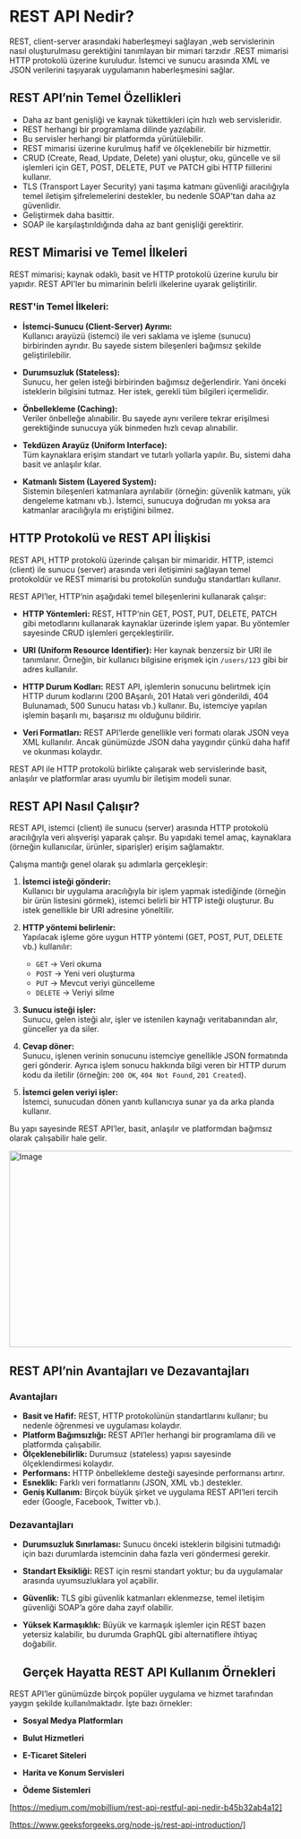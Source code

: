 # REST API Nedir?

REST, client-server arasındaki haberleşmeyi sağlayan ,web servislerinin nasıl oluşturulmasu gerektiğini tanımlayan bir mimari tarzıdır .REST mimarisi HTTP protokolü üzerine kuruludur. İstemci ve sunucu arasında XML ve JSON verilerini taşıyarak uygulamanın haberleşmesini sağlar.

## REST API’nin Temel Özellikleri

- Daha az bant genişliği ve kaynak tükettikleri için hızlı web servisleridir.  
- REST herhangi bir programlama dilinde yazılabilir.  
- Bu servisler herhangi bir platformda yürütülebilir.  
- REST mimarisi üzerine kurulmuş hafif ve ölçeklenebilir bir hizmettir.  
- CRUD (Create, Read, Update, Delete) yani oluştur, oku, güncelle ve sil işlemleri için GET, POST, DELETE, PUT ve PATCH gibi HTTP fiillerini kullanır.  
- TLS (Transport Layer Security) yani taşıma katmanı güvenliği aracılığıyla temel iletişim şifrelemelerini destekler, bu nedenle SOAP’tan daha az güvenlidir.  
- Geliştirmek daha basittir.  
- SOAP ile karşılaştırıldığında daha az bant genişliği gerektirir.  

 ## REST Mimarisi ve Temel İlkeleri

REST mimarisi; kaynak odaklı, basit ve HTTP protokolü üzerine kurulu bir yapıdır. REST API'ler bu mimarinin belirli ilkelerine uyarak geliştirilir.

### REST'in Temel İlkeleri:

- **İstemci-Sunucu (Client-Server) Ayrımı:**  
  Kullanıcı arayüzü (istemci) ile veri saklama ve işleme (sunucu) birbirinden ayrıdır. Bu sayede sistem bileşenleri bağımsız şekilde geliştirilebilir.

- **Durumsuzluk (Stateless):**  
  Sunucu, her gelen isteği birbirinden bağımsız değerlendirir. Yani önceki isteklerin bilgisini tutmaz. Her istek, gerekli tüm bilgileri içermelidir.

- **Önbellekleme (Caching):**  
  Veriler önbelleğe alınabilir. Bu sayede aynı verilere tekrar erişilmesi gerektiğinde sunucuya yük binmeden hızlı cevap alınabilir.

- **Tekdüzen Arayüz (Uniform Interface):**  
  Tüm kaynaklara erişim standart ve tutarlı yollarla yapılır. Bu, sistemi daha basit ve anlaşılır kılar.

- **Katmanlı Sistem (Layered System):**  
  Sistemin bileşenleri katmanlara ayrılabilir (örneğin: güvenlik katmanı, yük dengeleme katmanı vb.). İstemci, sunucuya doğrudan mı yoksa ara katmanlar aracılığıyla mı eriştiğini bilmez.



## HTTP Protokolü ve REST API İlişkisi

REST API, HTTP protokolü üzerinde çalışan bir mimaridir. HTTP, istemci (client) ile sunucu (server) arasında veri iletişimini sağlayan temel protokoldür ve REST mimarisi bu protokolün sunduğu standartları kullanır.

REST API’ler, HTTP’nin aşağıdaki temel bileşenlerini kullanarak çalışır:

- **HTTP Yöntemleri:** REST, HTTP’nin GET, POST, PUT, DELETE, PATCH gibi metodlarını kullanarak kaynaklar üzerinde işlem yapar. Bu yöntemler sayesinde CRUD işlemleri gerçekleştirilir.

- **URI (Uniform Resource Identifier):** Her kaynak benzersiz bir URI ile tanımlanır. Örneğin, bir kullanıcı bilgisine erişmek için `/users/123` gibi bir adres kullanılır.

- **HTTP Durum Kodları:** REST API, işlemlerin sonucunu belirtmek için HTTP durum kodlarını (200 BAşarılı, 201 Hatalı veri gönderildi, 404 Bulunamadı, 500 Sunucu hatası vb.) kullanır. Bu, istemciye yapılan işlemin başarılı mı, başarısız mı olduğunu bildirir.

- **Veri Formatları:** REST API’lerde genellikle veri formatı olarak JSON veya XML kullanılır. Ancak günümüzde JSON daha yaygındır çünkü daha hafif ve okunması kolaydır.

REST API ile HTTP protokolü birlikte çalışarak web servislerinde basit, anlaşılır ve platformlar arası uyumlu bir iletişim modeli sunar.

## REST API Nasıl Çalışır?

REST API, istemci (client) ile sunucu (server) arasında HTTP protokolü aracılığıyla veri alışverişi yaparak çalışır. Bu yapıdaki temel amaç, kaynaklara (örneğin kullanıcılar, ürünler, siparişler) erişim sağlamaktır.

Çalışma mantığı genel olarak şu adımlarla gerçekleşir:

1. **İstemci isteği gönderir:**  
   Kullanıcı bir uygulama aracılığıyla bir işlem yapmak istediğinde (örneğin bir ürün listesini görmek), istemci belirli bir HTTP isteği oluşturur. Bu istek genellikle bir URI adresine yöneltilir.

2. **HTTP yöntemi belirlenir:**  
   Yapılacak işleme göre uygun HTTP yöntemi (GET, POST, PUT, DELETE vb.) kullanılır:
   - `GET` → Veri okuma  
   - `POST` → Yeni veri oluşturma  
   - `PUT` → Mevcut veriyi güncelleme  
   - `DELETE` → Veriyi silme  

3. **Sunucu isteği işler:**  
   Sunucu, gelen isteği alır, işler ve istenilen kaynağı veritabanından alır, günceller ya da siler.

4. **Cevap döner:**  
   Sunucu, işlenen verinin sonucunu istemciye genellikle JSON formatında geri gönderir. Ayrıca işlem sonucu hakkında bilgi veren bir HTTP durum kodu da iletilir (örneğin: `200 OK`, `404 Not Found`, `201 Created`).

5. **İstemci gelen veriyi işler:**  
   İstemci, sunucudan dönen yanıtı kullanıcıya sunar ya da arka planda kullanır.

Bu yapı sayesinde REST API’ler, basit, anlaşılır ve platformdan bağımsız olarak çalışabilir hale gelir.

  <img width="643" height="351" alt="Image" src="https://github.com/user-attachments/assets/2b5d3899-7ee4-4db6-93b1-a2f147598ef6" />

  ## REST API’nin Avantajları ve Dezavantajları

### Avantajları

- **Basit ve Hafif:** REST, HTTP protokolünün standartlarını kullanır; bu nedenle öğrenmesi ve uygulaması kolaydır.  
- **Platform Bağımsızlığı:** REST API’ler herhangi bir programlama dili ve platformda çalışabilir.  
- **Ölçeklenebilirlik:** Durumsuz (stateless) yapısı sayesinde ölçeklendirmesi kolaydır.  
- **Performans:** HTTP önbellekleme desteği sayesinde performansı artırır.  
- **Esneklik:** Farklı veri formatlarını (JSON, XML vb.) destekler.  
- **Geniş Kullanım:** Birçok büyük şirket ve uygulama REST API’leri tercih eder (Google, Facebook, Twitter vb.).

### Dezavantajları

- **Durumsuzluk Sınırlaması:** Sunucu önceki isteklerin bilgisini tutmadığı için bazı durumlarda istemcinin daha fazla veri göndermesi gerekir.  
- **Standart Eksikliği:** REST için resmi standart yoktur; bu da uygulamalar arasında uyumsuzluklara yol açabilir.  
- **Güvenlik:** TLS gibi güvenlik katmanları eklenmezse, temel iletişim güvenliği SOAP’a göre daha zayıf olabilir.  
- **Yüksek Karmaşıklık:** Büyük ve karmaşık işlemler için REST bazen yetersiz kalabilir, bu durumda GraphQL gibi alternatiflere ihtiyaç doğabilir.

  ## Gerçek Hayatta REST API Kullanım Örnekleri

REST API’ler günümüzde birçok popüler uygulama ve hizmet tarafından yaygın şekilde kullanılmaktadır. İşte bazı örnekler:

- **Sosyal Medya Platformları**  

- **Bulut Hizmetleri**  
 
- **E-Ticaret Siteleri**  

- **Harita ve Konum Servisleri**  
  
- **Ödeme Sistemleri**  


[https://medium.com/mobillium/rest-api-restful-api-nedir-b45b32ab4a12]

[https://www.geeksforgeeks.org/node-js/rest-api-introduction/]







